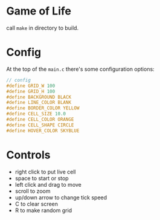 # Game of Life

call `make` in directory to build.

# Config
At the top of the `main.c` there's some configuration options:
```C
// config
#define GRID_W 100
#define GRID_H 100
#define BACKGROUND BLACK
#define LINE_COLOR BLANK
#define BORDER_COLOR YELLOW
#define CELL_SIZE 10.0
#define CELL_COLOR ORANGE
#define CELL_SHAPE CIRCLE
#define HOVER_COLOR SKYBLUE
```

# Controls
- right click to put live cell
- space to start or stop
- left click and drag to move
- scroll to zoom
- up/down arrow to change tick speed
- C to clear screen
- R to make random grid
